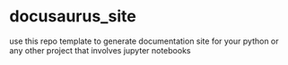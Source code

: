 # docusaurus_site

use this repo template to generate documentation site for your python or any other project that involves jupyter notebooks
